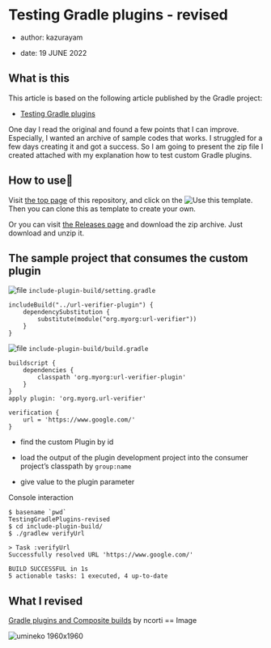 # Testing Gradle plugins - revised

-   author: kazurayam

-   date: 19 JUNE 2022

## What is this

This article is based on the following article published by the Gradle project:

-   [Testing Gradle plugins](https://docs.gradle.org/current/userguide/testing_gradle_plugins.html)

One day I read the original and found a few points that I can improve. Especially, I wanted an archive of sample codes that works. I struggled for a few days creating it and got a success. So I am going to present the zip file I created attached with my explanation how to test custom Gradle plugins.

## How to use👣

Visit [the top page](https://github.com/kazurayam/TestingGradlePlugins) of this repository, and click on the ![Use this template](https://img.shields.io/badge/-Use%20this%20template-brightgreen). Then you can clone this as template to create your own.

Or you can visit [the Releases page](https://github.com/kazurayam/TestingGradlePlugins-revised/releases/) and download the zip archive. Just download and unzip it.

## The sample project that consumes the custom plugin

![file](../images/file.png) `include-plugin-build/setting.gradle`

    includeBuild("../url-verifier-plugin") {
        dependencySubstitution {
            substitute(module("org.myorg:url-verifier"))
        }
    }

![file](../images/file.png) `include-plugin-build/build.gradle`

    buildscript {
        dependencies {
            classpath 'org.myorg:url-verifier-plugin'    
        }
    }
    apply plugin: 'org.myorg.url-verifier'    

    verification {
        url = 'https://www.google.com/'    
    }

-   find the custom Plugin by id

-   load the output of the plugin development project into the consumer project’s classpath by `group:name`

-   give value to the plugin parameter

Console interaction

    $ basename `pwd`
    TestingGradlePlugins-revised
    $ cd include-plugin-build/
    $ ./gradlew verifyUrl

    > Task :verifyUrl
    Successfully resolved URL 'https://www.google.com/'

    BUILD SUCCESSFUL in 1s
    5 actionable tasks: 1 executed, 4 up-to-date

## What I revised

[Gradle plugins and Composite builds](https://ncorti.com/blog/gradle-plugins-and-composite-builds) by ncorti
== Image

![umineko 1960x1960](../images/umineko-1960x1960.jpeg)
